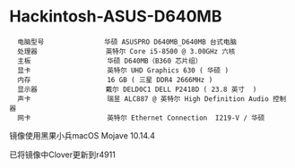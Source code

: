 # Hackintosh-ASUS-D640MB

```shell script
  电脑型号               华硕 ASUSPRO D640MB_D640MB 台式电脑
  处理器                 英特尔 Core i5-8500 @ 3.00GHz 六核
  主板                   华硕 D640MB（B360 芯片组）
  显卡                   英特尔 UHD Graphics 630 ( 华硕 )
  内存                   16 GB ( 三星 DDR4 2666MHz )
  显示器                 戴尔 DELD0C1 DELL P2418D ( 23.8 英寸  )
  声卡                   瑞昱 ALC887 @ 英特尔 High Definition Audio 控制器
  网卡                   英特尔 Ethernet Connection  I219-V / 华硕
```


镜像使用黑果小兵macOS Mojave 10.14.4

已将镜像中Clover更新到r4911